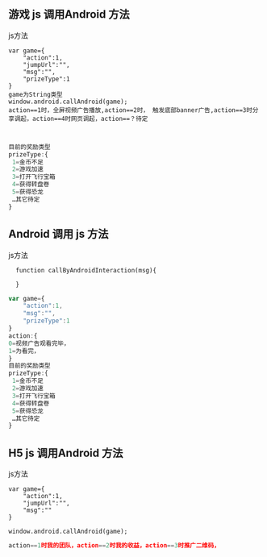 ## 游戏 js 调用Android 方法

js方法
```
var game={
    "action":1,
    "jumpUrl":"",
    "msg":"",
    "prizeType":1
}
game为String类型
window.android.callAndroid(game);
action==1时，全屏视频广告播放,action==2时， 触发底部banner广告,action==3时分享调起，action==4时网页调起，action==？待定
```
```js


目前的奖励类型
prizeType:{ 
 1=金币不足
 2=游戏加速
 3=打开飞行宝箱
 4=获得转盘卷
 5=获得恐龙
 …其它待定
}

```

## Android 调用 js  方法

js方法
```
  function callByAndroidInteraction(msg){
    
  }
```
```js
var game={
    "action":1,
    "msg":"",
    "prizeType":1
}
action:{
0=视频广告观看完毕，
1=为看完，
}
目前的奖励类型
prizeType:{ 
 1=金币不足
 2=游戏加速
 3=打开飞行宝箱
 4=获得转盘卷
 5=获得恐龙
 …其它待定
}

```




## H5 js 调用Android 方法

js方法
```
var game={
    "action":1,
    "jumpUrl":"",
    "msg":""
}

window.android.callAndroid(game);
```
```js
action==1时我的团队，action==2时我的收益，action==3时推广二维码，

```

